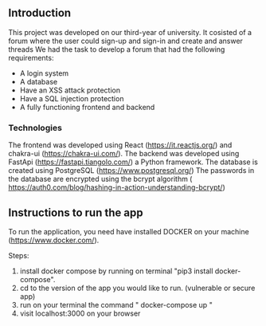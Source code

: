 ## Introduction
This project was developed on our third-year of university. It cosisted of a forum where the user could sign-up and sign-in and create and answer threads  We had the task to develop a forum that had the following requirements:
 - A login system 
 - A database
 - Have an XSS attack protection
 - Have a SQL injection protection 
 - A fully functioning frontend and backend

### Technologies

The frontend was developed using React (https://it.reactjs.org/) and chakra-ui (https://chakra-ui.com/). 
The backend was developed using FastApi (https://fastapi.tiangolo.com/) a Python framework. 
The database is created using PostgreSQL (https://www.postgresql.org/)
The passwords in the database are encrypted using the bcrypt algorithm ( https://auth0.com/blog/hashing-in-action-understanding-bcrypt/) 


## Instructions to run the app

To run the application, you need have installed DOCKER on your machine (https://www.docker.com/). 

Steps:
1. install docker compose by running on terminal "pip3 install docker-compose". 
2. cd to the version of the app you would like to run. (vulnerable or secure app)
3. run on your terminal the command " docker-compose up "
4. visit localhost:3000 on your browser  
